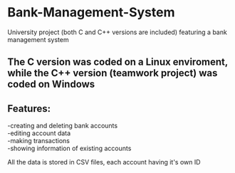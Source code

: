 # Bank-Management-System  
University project (both C and C++ versions are included) featuring a bank management system   
   
## The C version was coded on a Linux enviroment, while the C++ version (teamwork project) was coded on Windows   
   
## Features:  
-creating and deleting bank accounts  
-editing account data  
-making transactions  
-showing information of existing accounts  
   
All the data is stored in CSV files, each account having it's own ID  

